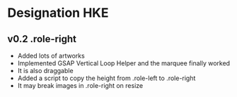 <h1>Designation HKE</h1>

<h2>v0.2 .role-right</h2>
<ul>
    <li>Added lots of artworks</li>
    <li>Implemented GSAP Vertical Loop Helper and the marquee finally worked</li>
    <li>It is also draggable</li>
    <li>Added a script to copy the height from .role-left to .role-right</li>
    <li>It may break images in .role-right on resize</li>
</ul>